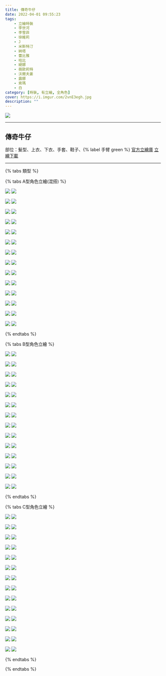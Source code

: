 ```yaml
---
title: 傳奇牛仔
date: 2022-04-01 09:55:23
tags:
    - 立繪時裝
    - 李世河
    - 李雪菲
    - 徐維莉
    - J
    - 米斯特汀
    - 納塔
    - 蕾比雅
    - 哈比
    - 緹娜
    - 薇歐莉特
    - 沃爾夫姜
    - 露娜
    - 索瑪
    - 白
category: [時裝, 有立繪, 全角色]
cover: https://i.imgur.com/2vnE3egh.jpg
description: ""
---
```


[![](https://i.imgur.com/2vnE3egh.jpg)](https://i.imgur.com/2vnE3eg.jpg)

---
## 傳奇牛仔

部位：髮型、上衣、下衣、手套、鞋子、{% label 手臂 green %}
[官方立繪庫](https://www.naddic.co.kr/ko/game/cls/fansitekit)
[立繪下載](https://closers.vod.nexoncdn.co.kr/site/fansitekit/Closers_FansiteKit_ranger.zip)

---

{% tabs 類型 %}
<!-- tab A型(混搭)-->
{% tabs A型角色立繪(混搭) %}
<!-- tab 李世河(Seha)-->
[![](https://i.imgur.com/CAAigLOh.jpg)](https://i.imgur.com/CAAigLO.jpg)
[![](https://i.imgur.com/Qv9vXRzh.png)](https://i.imgur.com/Qv9vXRz.png)
<!-- endtab -->
<!-- tab 李雪菲(Seulbi)-->
[![](https://i.imgur.com/soL4cE2h.jpg)](https://i.imgur.com/soL4cE2.jpg)
[![](https://i.imgur.com/4DSxk2zh.png)](https://i.imgur.com/4DSxk2z.png)
<!-- endtab -->
<!-- tab 徐維莉(Yuri)-->
[![](https://i.imgur.com/Kh3hBXyh.jpg)](https://i.imgur.com/Kh3hBXy.jpg)
[![](https://i.imgur.com/imOzBeXh.png)](https://i.imgur.com/imOzBeX.png)
<!-- endtab -->
<!-- tab J-->
[![](https://i.imgur.com/QYs8sdEh.jpg)](https://i.imgur.com/QYs8sdE.jpg)
[![](https://i.imgur.com/itUhkMQh.png)](https://i.imgur.com/itUhkMQ.png)
<!-- endtab -->
<!-- tab 米斯特汀(Tein)-->
[![](https://i.imgur.com/ai0B9zth.jpg)](https://i.imgur.com/ai0B9zt.jpg)
[![](https://i.imgur.com/jnJmS0Wh.png)](https://i.imgur.com/jnJmS0W.png)
<!-- endtab -->
<!-- tab 納塔(Nata)-->
[![](https://i.imgur.com/UQQcphBh.jpg)](https://i.imgur.com/UQQcphB.jpg)
[![](https://i.imgur.com/ZMkPBkZh.png)](https://i.imgur.com/ZMkPBkZ.png)
<!-- endtab -->
<!-- tab 蕾比雅(Levia)-->
[![](https://i.imgur.com/dmfCEmFh.jpg)](https://i.imgur.com/dmfCEmF.jpg)
[![](https://i.imgur.com/hfaw64uh.png)](https://i.imgur.com/hfaw64u.png)
<!-- endtab -->
<!-- tab 哈比(Harpy)-->
[![](https://i.imgur.com/nVvBT7Sh.jpg)](https://i.imgur.com/nVvBT7S.jpg)
[![](https://i.imgur.com/8VVU5Ilh.png)](https://i.imgur.com/8VVU5Il.png)
<!-- endtab -->
<!-- tab 緹娜(Tina)-->
[![](https://i.imgur.com/NsnxPZoh.jpg)](https://i.imgur.com/NsnxPZo.jpg)
[![](https://i.imgur.com/8hnskK0h.png)](https://i.imgur.com/8hnskK0.png)
<!-- endtab -->
<!-- tab 薇歐莉特(Violet)-->
[![](https://i.imgur.com/aWfr4hvh.jpg)](https://i.imgur.com/aWfr4hv.jpg)
[![](https://i.imgur.com/nW2Es1Gh.png)](https://i.imgur.com/nW2Es1G.png)
<!-- endtab -->
<!-- tab 沃爾夫姜(Wolfgang)-->
[![](https://i.imgur.com/RhH91dwh.jpg)](https://i.imgur.com/RhH91dw.jpg)
[![](https://i.imgur.com/gHJHxwHh.png)](https://i.imgur.com/gHJHxwH.png)
<!-- endtab -->
<!-- tab 露娜(Luna)-->
[![](https://i.imgur.com/LgMq0qUh.jpg)](https://i.imgur.com/LgMq0qU.jpg)
[![](https://i.imgur.com/cmJA6Kth.png)](https://i.imgur.com/cmJA6Kt.png)
<!-- endtab -->
<!-- tab 索瑪(Soma)-->
[![](https://i.imgur.com/aZXorrzh.jpg)](https://i.imgur.com/aZXorrz.jpg)
[![](https://i.imgur.com/2rAdbAuh.png)](https://i.imgur.com/2rAdbAu.png)
<!-- endtab -->
<!-- tab 白(Bai)-->
[![](https://i.imgur.com/ffzwBDYh.jpg)](https://i.imgur.com/ffzwBDY.jpg)
[![](https://i.imgur.com/T5zUbVch.png)](https://i.imgur.com/T5zUbVc.png)
<!-- endtab -->
{% endtabs %}
<!-- endtab -->

<!-- tab B型-->
{% tabs B型角色立繪 %}
<!-- tab 李世河(Seha)-->
[![](https://i.imgur.com/tdds3z5h.jpg)](https://i.imgur.com/tdds3z5.jpg)
[![](https://i.imgur.com/J8yDsuTh.png)](https://i.imgur.com/J8yDsuT.png)
<!-- endtab -->
<!-- tab 李雪菲(Seulbi)-->
[![](https://i.imgur.com/tlVGEBgh.jpg)](https://i.imgur.com/tlVGEBg.jpg)
[![](https://i.imgur.com/DoyVleih.png)](https://i.imgur.com/DoyVlei.png)
<!-- endtab -->
<!-- tab 徐維莉(Yuri)-->
[![](https://i.imgur.com/o7BuB65h.jpg)](https://i.imgur.com/o7BuB65.jpg)
[![](https://i.imgur.com/BS0sFnxh.png)](https://i.imgur.com/BS0sFnx.png)
<!-- endtab -->
<!-- tab J-->
[![](https://i.imgur.com/lqyBBmTh.jpg)](https://i.imgur.com/lqyBBmT.jpg)
[![](https://i.imgur.com/Hl7OSUBh.png)](https://i.imgur.com/Hl7OSUB.png)
<!-- endtab -->
<!-- tab 米斯特汀(Tein)-->
[![](https://i.imgur.com/M5SNW7Hh.jpg)](https://i.imgur.com/M5SNW7H.jpg)
[![](https://i.imgur.com/a7ngi5ah.png)](https://i.imgur.com/a7ngi5a.png)
<!-- endtab -->
<!-- tab 納塔(Nata)-->
[![](https://i.imgur.com/mD4YabTh.jpg)](https://i.imgur.com/mD4YabT.jpg)
[![](https://i.imgur.com/CzrTUiTh.png)](https://i.imgur.com/CzrTUiT.png)
<!-- endtab -->
<!-- tab 蕾比雅(Levia)-->
[![](https://i.imgur.com/qgCLs2Gh.jpg)](https://i.imgur.com/qgCLs2G.jpg)
[![](https://i.imgur.com/rfjN12Qh.png)](https://i.imgur.com/rfjN12Q.png)
<!-- endtab -->
<!-- tab 哈比(Harpy)-->
[![](https://i.imgur.com/8UMI8aBh.jpg)](https://i.imgur.com/8UMI8aB.jpg)
[![](https://i.imgur.com/6ZywYtRh.png)](https://i.imgur.com/6ZywYtR.png)
<!-- endtab -->
<!-- tab 緹娜(Tina)-->
[![](https://i.imgur.com/gazD3Pzh.jpg)](https://i.imgur.com/gazD3Pz.jpg)
[![](https://i.imgur.com/arX2Ko5h.png)](https://i.imgur.com/arX2Ko5.png)
<!-- endtab -->
<!-- tab 薇歐莉特(Violet)-->
[![](https://i.imgur.com/o3JHDeSh.jpg)](https://i.imgur.com/o3JHDeS.jpg)
[![](https://i.imgur.com/bMxE1Ruh.png)](https://i.imgur.com/bMxE1Ru.png)
<!-- endtab -->
<!-- tab 沃爾夫姜(Wolfgang)-->
[![](https://i.imgur.com/1dH5qEoh.jpg)](https://i.imgur.com/1dH5qEo.jpg)
[![](https://i.imgur.com/A8hvVFnh.png)](https://i.imgur.com/A8hvVFn.png)
<!-- endtab -->
<!-- tab 露娜(Luna)-->
[![](https://i.imgur.com/G2GE0B8h.jpg)](https://i.imgur.com/G2GE0B8.jpg)
[![](https://i.imgur.com/6Zin1SRh.png)](https://i.imgur.com/6Zin1SR.png)
<!-- endtab -->
<!-- tab 索瑪(Soma)-->
[![](https://i.imgur.com/b9amRAQh.jpg)](https://i.imgur.com/b9amRAQ.jpg)
[![](https://i.imgur.com/mLJGZ2th.png)](https://i.imgur.com/mLJGZ2t.png)
<!-- endtab -->
<!-- tab 白(Bai)-->
[![](https://i.imgur.com/hSItRnWh.jpg)](https://i.imgur.com/hSItRnW.jpg)
[![](https://i.imgur.com/se7SrPSh.png)](https://i.imgur.com/se7SrPS.png)
<!-- endtab -->
{% endtabs %}
<!-- endtab -->

<!-- tab C型-->
{% tabs C型角色立繪 %}
<!-- tab 李世河(Seha)-->
[![](https://i.imgur.com/H35SA4Rh.jpg)](https://i.imgur.com/H35SA4R.jpg)
[![](https://i.imgur.com/TtE0He4h.png)](https://i.imgur.com/TtE0He4.png)
<!-- endtab -->
<!-- tab 李雪菲(Seulbi)-->
[![](https://i.imgur.com/vDroiXxh.jpg)](https://i.imgur.com/vDroiXx.jpg)
[![](https://i.imgur.com/gJms2MGh.png)](https://i.imgur.com/gJms2MG.png)
<!-- endtab -->
<!-- tab 徐維莉(Yuri)-->
[![](https://i.imgur.com/ztpKeMuh.jpg)](https://i.imgur.com/ztpKeMu.jpg)
[![](https://i.imgur.com/QzTOJolh.png)](https://i.imgur.com/QzTOJol.png)
<!-- endtab -->
<!-- tab J-->
[![](https://i.imgur.com/m8wNdXVh.jpg)](https://i.imgur.com/m8wNdXV.jpg)
[![](https://i.imgur.com/FV6VaAfh.png)](https://i.imgur.com/FV6VaAf.png)
<!-- endtab -->
<!-- tab 米斯特汀(Tein)-->
[![](https://i.imgur.com/bW3fXG5h.jpg)](https://i.imgur.com/bW3fXG5.jpg)
[![](https://i.imgur.com/JD42Akph.png)](https://i.imgur.com/JD42Akp.png)
<!-- endtab -->
<!-- tab 納塔(Nata)-->
[![](https://i.imgur.com/7kdZMJ9h.jpg)](https://i.imgur.com/7kdZMJ9.jpg)
[![](https://i.imgur.com/w6OSfGWh.png)](https://i.imgur.com/w6OSfGW.png)
<!-- endtab -->
<!-- tab 蕾比雅(Levia)-->
[![](https://i.imgur.com/WqCJWJYh.jpg)](https://i.imgur.com/WqCJWJY.jpg)
[![](https://i.imgur.com/htJjPXOh.png)](https://i.imgur.com/htJjPXO.png)
<!-- endtab -->
<!-- tab 哈比(Harpy)-->
[![](https://i.imgur.com/KvbLtd5h.jpg)](https://i.imgur.com/KvbLtd5.jpg)
[![](https://i.imgur.com/gPM9Balh.png)](https://i.imgur.com/gPM9Bal.png)
<!-- endtab -->
<!-- tab 緹娜(Tina)-->
[![](https://i.imgur.com/PaSRdHTh.jpg)](https://i.imgur.com/PaSRdHT.jpg)
[![](https://i.imgur.com/uMKGb9Zh.png)](https://i.imgur.com/uMKGb9Z.png)
<!-- endtab -->
<!-- tab 薇歐莉特(Violet)-->
[![](https://i.imgur.com/frc7YzCh.jpg)](https://i.imgur.com/frc7YzC.jpg)
[![](https://i.imgur.com/ARfDbZZh.png)](https://i.imgur.com/ARfDbZZ.png)
<!-- endtab -->
<!-- tab 沃爾夫姜(Wolfgang)-->
[![](https://i.imgur.com/JGwDsXjh.jpg)](https://i.imgur.com/JGwDsXj.jpg)
[![](https://i.imgur.com/2m4hUcHh.png)](https://i.imgur.com/2m4hUcH.png)
<!-- endtab -->
<!-- tab 露娜(Luna)-->
[![](https://i.imgur.com/W9KvmM8h.jpg)](https://i.imgur.com/W9KvmM8.jpg)
[![](https://i.imgur.com/nkxMPYNh.png)](https://i.imgur.com/nkxMPYN.png)
<!-- endtab -->
<!-- tab 索瑪(Soma)-->
[![](https://i.imgur.com/nTMyzuZh.jpg)](https://i.imgur.com/nTMyzuZ.jpg)
[![](https://i.imgur.com/6DfByJOh.png)](https://i.imgur.com/6DfByJO.png)
<!-- endtab -->
<!-- tab 白(Bai)-->
[![](https://i.imgur.com/I1vj2iMh.jpg)](https://i.imgur.com/I1vj2iM.jpg)
[![](https://i.imgur.com/Qf9TFQkh.png)](https://i.imgur.com/Qf9TFQk.png)
<!-- endtab -->
{% endtabs %}
<!-- endtab -->

{% endtabs %}
